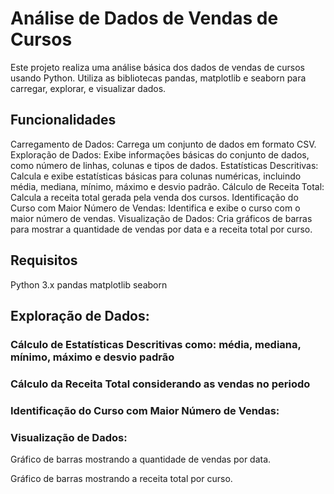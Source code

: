 # Análise de Dados de Vendas de Cursos

Este projeto realiza uma análise básica dos dados de vendas de cursos usando Python. Utiliza as bibliotecas pandas, matplotlib e seaborn para carregar, explorar, e visualizar dados.

## Funcionalidades

Carregamento de Dados: Carrega um conjunto de dados em formato CSV.
Exploração de Dados: Exibe informações básicas do conjunto de dados, como número de linhas, colunas e tipos de dados.
Estatísticas Descritivas: Calcula e exibe estatísticas básicas para colunas numéricas, incluindo média, mediana, mínimo, máximo e desvio padrão.
Cálculo de Receita Total: Calcula a receita total gerada pela venda dos cursos.
Identificação do Curso com Maior Número de Vendas: Identifica e exibe o curso com o maior número de vendas.
Visualização de Dados: Cria gráficos de barras para mostrar a quantidade de vendas por data e a receita total por curso.

## Requisitos

Python 3.x
pandas
matplotlib
seaborn

## Exploração de Dados:

### Cálculo de Estatísticas Descritivas como: média, mediana, mínimo, máximo e desvio padrão

### Cálculo da Receita Total considerando as vendas no periodo

### Identificação do Curso com Maior Número de Vendas:


### Visualização de Dados:

Gráfico de barras mostrando a quantidade de vendas por data.

Gráfico de barras mostrando a receita total por curso.
